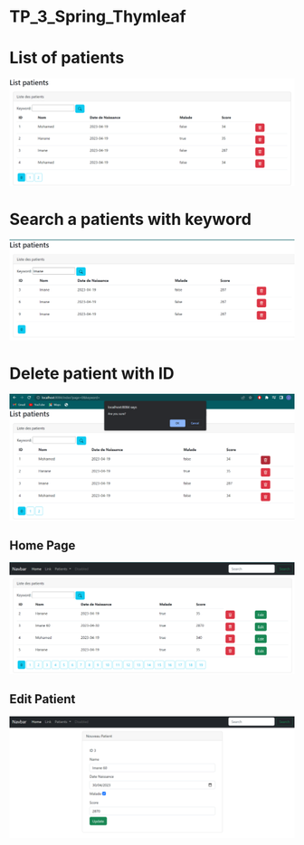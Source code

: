 # TP_3_Spring_Thymleaf
<h1> List of patients</h1>
<img src="captures/index.png" />
<h1> Search a patients with keyword</h1>
<img src="captures/search.png" />
<h1> Delete patient with ID</h1>
<img src="captures/delete.png" />
<h2> Home Page </h2>
<img src="captures/Home_page.png" />
<h2> Edit Patient </h2>
<img src="captures/update_form.png" />

